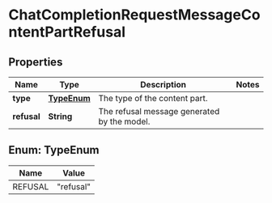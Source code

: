 

# ChatCompletionRequestMessageContentPartRefusal


## Properties

| Name | Type | Description | Notes |
|------------ | ------------- | ------------- | -------------|
|**type** | [**TypeEnum**](#TypeEnum) | The type of the content part. |  |
|**refusal** | **String** | The refusal message generated by the model. |  |



## Enum: TypeEnum

| Name | Value |
|---- | -----|
| REFUSAL | &quot;refusal&quot; |



